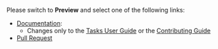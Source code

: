 Please switch to **Preview** and select one of the following links:

* [Documentation](?documentation-only.md):
    * Changes only to the [Tasks User Guide](https://publish.obsidian.md/tasks/Introduction) or the [Contributing Guide](https://publish.obsidian.md/tasks-contributing/Welcome)
* [Pull Request](?template=pull_request.md)
